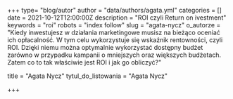 +++
type= "blog/autor"
author = "data/authors/agata.yml"
categories = []
date = 2021-10-12T12:00:00Z
description = "ROI czyli Return on ivestment"
keywords = "roi"
robots = "index follow"
slug = "agata-nycz"
o_autorze = "Kiedy inwestujesz w działania marketingowe musisz na bieżąco oceniać ich opłacalność. W tym celu wykorzystuje się wskaźnik rentowności, czyli ROI. Dzięki niemu można optymalnie wykorzystać dostępny budżet zarówno w przypadku kampanii o mniejszych oraz większych budżetach. Zatem co to tak właściwie jest ROI i jak go obliczyć?"

title = "Agata Nycz"
tytul_do_listowania = "Agata Nycz"

+++